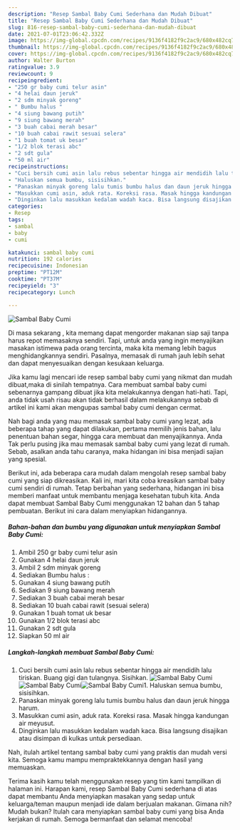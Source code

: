 ```yaml
---
description: "Resep Sambal Baby Cumi Sederhana dan Mudah Dibuat"
title: "Resep Sambal Baby Cumi Sederhana dan Mudah Dibuat"
slug: 816-resep-sambal-baby-cumi-sederhana-dan-mudah-dibuat
date: 2021-07-01T23:06:42.332Z
image: https://img-global.cpcdn.com/recipes/9136f4182f9c2ac9/680x482cq70/sambal-baby-cumi-foto-resep-utama.jpg
thumbnail: https://img-global.cpcdn.com/recipes/9136f4182f9c2ac9/680x482cq70/sambal-baby-cumi-foto-resep-utama.jpg
cover: https://img-global.cpcdn.com/recipes/9136f4182f9c2ac9/680x482cq70/sambal-baby-cumi-foto-resep-utama.jpg
author: Walter Burton
ratingvalue: 3.9
reviewcount: 9
recipeingredient:
- "250 gr baby cumi telur asin"
- "4 helai daun jeruk"
- "2 sdm minyak goreng"
- " Bumbu halus "
- "4 siung bawang putih"
- "9 siung bawang merah"
- "3 buah cabai merah besar"
- "10 buah cabai rawit sesuai selera"
- "1 buah tomat uk besar"
- "1/2 blok terasi abc"
- "2 sdt gula"
- "50 ml air"
recipeinstructions:
- "Cuci bersih cumi asin lalu rebus sebentar hingga air mendidih lalu tiriskan. Buang gigi dan tulangnya. Sisihkan."
- "Haluskan semua bumbu, sisisihkan."
- "Panaskan minyak goreng lalu tumis bumbu halus dan daun jeruk hingga harum."
- "Masukkan cumi asin, aduk rata. Koreksi rasa. Masak hingga kandungan air meyusut."
- "Dinginkan lalu masukkan kedalam wadah kaca. Bisa langsung disajikan atau disimpan di kulkas untuk persediaan."
categories:
- Resep
tags:
- sambal
- baby
- cumi

katakunci: sambal baby cumi 
nutrition: 192 calories
recipecuisine: Indonesian
preptime: "PT12M"
cooktime: "PT37M"
recipeyield: "3"
recipecategory: Lunch

---
```



![Sambal Baby Cumi](https://img-global.cpcdn.com/recipes/9136f4182f9c2ac9/680x482cq70/sambal-baby-cumi-foto-resep-utama.jpg)

Di masa  sekarang , kita memang dapat mengorder makanan siap saji tanpa harus repot memasaknya sendiri. Tapi, untuk anda yang ingin menyajikan masakan istimewa pada orang tercinta, maka kita memang lebih bagus menghidangkannya sendiri. Pasalnya, memasak di rumah jauh lebih sehat dan dapat menyesuaikan dengan kesukaan keluarga.

Jika kamu lagi mencari ide resep sambal baby cumi yang nikmat dan mudah dibuat,maka di sinilah tempatnya. Cara membuat sambal baby cumi  sebenarnya gampang dibuat jika kita melakukannya dengan hati-hati. Tapi, anda tidak usah risau akan tidak berhasil dalam melakukannya 
sebab di artikel ini kami akan mengupas sambal baby cumi dengan cermat.  



Nah bagi anda yang mau memasak sambal baby cumi yang lezat, ada beberapa tahap yang dapat dilakukan, pertama memilih jenis bahan, lalu penentuan bahan segar, hingga cara membuat dan menyajikannya. Anda Tak perlu pusing jika mau memasak sambal baby cumi yang lezat di rumah. Sebab, asalkan anda  tahu caranya, maka hidangan ini bisa menjadi sajian yang spesial.

Berikut ini, ada beberapa cara mudah dalam mengolah resep sambal baby cumi yang siap dikreasikan. Kali ini, mari kita coba kreasikan sambal baby cumi sendiri di rumah. Tetap berbahan yang sederhana, hidangan ini bisa memberi manfaat untuk membantu menjaga kesehatan tubuh kita. Anda dapat membuat Sambal Baby Cumi menggunakan 12 bahan dan 5 tahap pembuatan. Berikut ini cara dalam menyiapkan hidangannya.

<!--inarticleads1-->

##### Bahan-bahan dan bumbu yang digunakan untuk menyiapkan Sambal Baby Cumi:

1. Ambil 250 gr baby cumi telur asin
1. Gunakan 4 helai daun jeruk
1. Ambil 2 sdm minyak goreng
1. Sediakan  Bumbu halus :
1. Gunakan 4 siung bawang putih
1. Sediakan 9 siung bawang merah
1. Sediakan 3 buah cabai merah besar
1. Sediakan 10 buah cabai rawit (sesuai selera)
1. Gunakan 1 buah tomat uk besar
1. Gunakan 1/2 blok terasi abc
1. Gunakan 2 sdt gula
1. Siapkan 50 ml air




<!--inarticleads2-->

##### Langkah-langkah membuat Sambal Baby Cumi:

1. Cuci bersih cumi asin lalu rebus sebentar hingga air mendidih lalu tiriskan. Buang gigi dan tulangnya. Sisihkan.
<img src="https://img-global.cpcdn.com/steps/c935ab2e23c9862e/160x128cq70/sambal-baby-cumi-langkah-memasak-1-foto.jpg" alt="Sambal Baby Cumi"><img src="https://img-global.cpcdn.com/steps/1b4bc44fbe40d0c2/160x128cq70/sambal-baby-cumi-langkah-memasak-1-foto.jpg" alt="Sambal Baby Cumi"><img src="https://img-global.cpcdn.com/steps/d34504131dfc8100/160x128cq70/sambal-baby-cumi-langkah-memasak-1-foto.jpg" alt="Sambal Baby Cumi">1. Haluskan semua bumbu, sisisihkan.
1. Panaskan minyak goreng lalu tumis bumbu halus dan daun jeruk hingga harum.
1. Masukkan cumi asin, aduk rata. Koreksi rasa. Masak hingga kandungan air meyusut.
1. Dinginkan lalu masukkan kedalam wadah kaca. Bisa langsung disajikan atau disimpan di kulkas untuk persediaan.




Nah, itulah artikel tentang  sambal baby cumi  yang praktis dan mudah versi kita. Semoga kamu mampu mempraktekkannya dengan hasil yang memuaskan. 

Terima kasih kamu telah menggunakan resep yang tim kami tampilkan di halaman ini. Harapan kami, resep  Sambal Baby Cumi sederhana di atas dapat membantu Anda menyiapkan masakan yang sedap untuk keluarga/teman maupun menjadi ide dalam berjualan makanan. Gimana nih? Mudah bukan? Itulah cara menyiapkan sambal baby cumi yang bisa Anda kerjakan di rumah. Semoga bermanfaat dan selamat mencoba!


